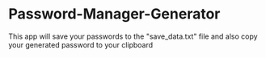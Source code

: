 # Password-Manager-Generator
This app will save your passwords to the "save_data.txt" file and also copy your generated password to your clipboard
